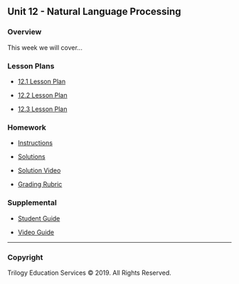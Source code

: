 ## Unit 12 - Natural Language Processing

### Overview

This week we will cover...

### Lesson Plans

* [12.1 Lesson Plan](1/LessonPlan.md)

* [12.2 Lesson Plan](2/LessonPlan.md)

* [12.3 Lesson Plan](3/LessonPlan.md)

### Homework

* [Instructions](Homework/Instructions/README.md)

* [Solutions](Homework/Solutions/)

* [Solution Video](Homework/Solutions/HomeworkVideo.md)

* [Grading Rubric](Homework/GradingRubric.md)

### Supplemental

* [Student Guide](Supplemental/StudentGuide.md)

* [Video Guide](Supplemental/VideoGuide.md)

- - -

### Copyright

Trilogy Education Services © 2019. All Rights Reserved.
